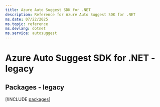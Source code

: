 ```yaml
---
title: Azure Auto Suggest SDK for .NET
description: Reference for Azure Auto Suggest SDK for .NET
ms.date: 07/22/2025
ms.topic: reference
ms.devlang: dotnet
ms.service: autosuggest
---
```

# Azure Auto Suggest SDK for .NET - legacy
## Packages - legacy
[!INCLUDE [packages](auto-suggest-index.md)]